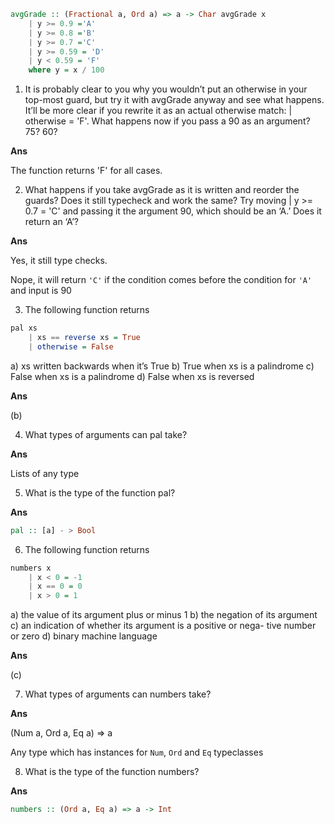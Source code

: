 ```haskell
avgGrade :: (Fractional a, Ord a) => a -> Char avgGrade x
    | y >= 0.9 ='A' 
    | y >= 0.8 ='B' 
    | y >= 0.7 ='C' 
    | y >= 0.59 = 'D' 
    | y < 0.59 = 'F' 
    where y = x / 100
```

1. It is probably clear to you why you wouldn’t put an otherwise in your top-most guard, but try it with avgGrade anyway and see what happens. It’ll be more clear if you rewrite it as an actual otherwise match: | otherwise = 'F'. What happens now if you pass a 90 as an argument? 75? 60?

**Ans**

The function returns 'F' for all cases.

2. What happens if you take avgGrade as it is written and reorder the guards? Does it still typecheck and work the same? Try moving | y >= 0.7 = 'C' and passing it the argument 90, which should be an ‘A.’ Does it return an ‘A’?

**Ans**

Yes, it still type checks.

Nope, it will return `'C'` if the condition comes before the condition for `'A'` and input is 90

3. The following function returns
```haskell
pal xs
    | xs == reverse xs = True 
    | otherwise = False
```

a) xs written backwards when it’s True 
b) True when xs is a palindrome
c) False when xs is a palindrome 
d) False when xs is reversed

**Ans**

(b)

4. What types of arguments can pal take?

**Ans**

Lists of any type

5. What is the type of the function pal?

**Ans**
```haskell
pal :: [a] - > Bool
```

6. The following function returns
```haskell
numbers x
    | x < 0 = -1
    | x == 0 = 0 
    | x > 0 = 1
```

a) the value of its argument plus or minus 1 
b) the negation of its argument
c) an indication of whether its argument is a positive or nega- tive number or zero
d) binary machine language

**Ans**

(c)

7. What types of arguments can numbers take?

**Ans**

(Num a, Ord a, Eq a) => a

Any type which has instances for `Num`, `Ord` and `Eq` typeclasses

8. What is the type of the function numbers?

**Ans**

```haskell
numbers :: (Ord a, Eq a) => a -> Int
``` 